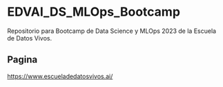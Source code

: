 EDVAI_DS_MLOps_Bootcamp
=======================

Repositorio para Bootcamp de Data Science y MLOps 2023 de la Escuela de Datos Vivos.


Pagina
------

https://www.escueladedatosvivos.ai/
